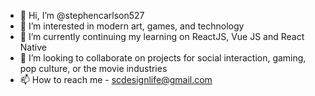 - 👋 Hi, I’m @stephencarlson527
- 👀 I’m interested in modern art, games, and technology
- 🌱 I’m currently continuing my learning on ReactJS, Vue JS and React Native
- 💞️ I’m looking to collaborate on projects for social interaction, gaming, pop culture, or the movie industries
- 📫 How to reach me - scdesignlife@gmail.com

<!---
stephencarlson527/stephencarlson527 is a ✨ special ✨ repository because its `README.md` (this file) appears on your GitHub profile.
You can click the Preview link to take a look at your changes.
--->
